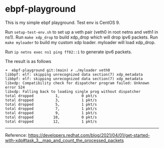 # ebpf-playground
This is my simple ebpf playground. Test env is CentOS 9.

Run `setup-test-env.sh` to set up a veth pair (veth0 in root netns and veth1 in ns1).
Run `make xdp_drop` to build xdp_drop which will drop ipv6 packets.
Run `make myloader` to build my custom xdp loader. myloader will load xdp_drop.

Run `ip netns exec ns1 ping ff02::1` to generate ipv6 packets.

The result is as follows
```
➜  ebpf-playground git:(main) ✗ ./myloader veth0
libbpf: elf: skipping unrecognized data section(7) xdp_metadata
libbpf: elf: skipping unrecognized data section(7) xdp_metadata
libxdp: Compatibility check for dispatcher program failed: Unknown error 524
libxdp: Falling back to loading single prog without dispatcher
total dropped          1,          0 pkt/s
total dropped          3,          1 pkt/s
total dropped          5,          1 pkt/s
total dropped          7,          1 pkt/s
total dropped          9,          1 pkt/s
total dropped         10,          0 pkt/s
total dropped         12,          1 pkt/s
```

---
Reference:
https://developers.redhat.com/blog/2021/04/01/get-started-with-xdp#task_3__map_and_count_the_processed_packets
